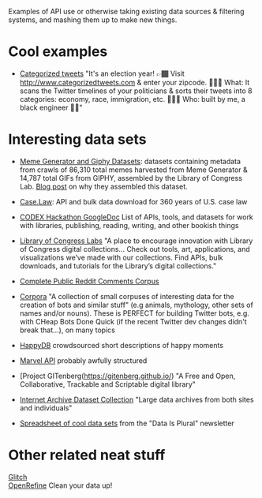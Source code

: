 Examples of API use or otherwise taking existing data sources & filtering systems, and mashing them up to make new things.

# Cool examples

- [Categorized tweets](http://www.categorizedtweets.com/)
"It's an election year! 👉🏾 Visit http://www.categorizedtweets.com  & enter your zipcode. 🤷🏾‍♀️ What: It scans the Twitter timelines of your politicians & sorts their tweets into 8 categories: economy, race, immigration, etc. 👩🏾‍💻 Who: built by me, a black engineer ✊🏾"

# Interesting data sets

- [Meme Generator and Giphy Datasets](https://labs.loc.gov/experiments/webarchive-datasets/): datasets containing metadata from crawls of 86,310 total memes harvested from Meme Generator & 14,787 total GIFs from GIPHY, assembled by the Library of Congress Lab. [Blog post](https://blogs.loc.gov/thesignal/2018/10/data-mining-memes-in-the-digital-culture-web-archive/) on why they assembled this dataset.

- [Case.Law](https://case.law/): API and bulk data download for 360 years of U.S. case law

- [CODEX Hackathon GoogleDoc](https://docs.google.com/document/d/1F-v1ad_KQ1s7k9Rae_OyFee0zSway7TVscnc03Dffwo/edit?usp=sharing)
List of APIs, tools, and datasets for work with libraries, publishing, reading, writing, and other bookish things

- [Library of Congress Labs](https://labs.loc.gov/)
"A place to encourage innovation with Library of Congress digital collections... Check out tools, art, applications, and visualizations we’ve made with our collections. Find APIs, bulk downloads, and tutorials for the Library’s digital collections."

- [Complete Public Reddit Comments Corpus](https://archive.org/details/2015_reddit_comments_corpus)

- [Corpora](https://github.com/dariusk/corpora)
"A collection of small corpuses of interesting data for the creation of bots and similar stuff" (e.g animals, mythology, other sets of names and/or nouns). These is PERFECT for building Twitter bots, e.g. with CHeap Bots Done Quick (if the recent Twitter dev changes didn't break that...), on many topics

- [HappyDB](https://github.com/rit-public/HappyDB) crowdsourced short descriptions of happy moments

- [Marvel API](https://developer.marvel.com/) probably awfully structured

- [Project GITenberg(https://gitenberg.github.io/)
"A Free and Open, Collaborative, Trackable and Scriptable digital library"

- [Internet Archive Dataset Collection](https://archive.org/details/datasets)
"Large data archives from both sites and individuals"

- [Spreadsheet of cool data sets](https://docs.google.com/spreadsheets/d/1wZhPLMCHKJvwOkP4juclhjFgqIY8fQFMemwKL2c64vk/edit#gid=0) from the "Data Is Plural" newsletter

# Other related neat stuff
[Glitch](http://glitch.com)  
[OpenRefine](http://openrefine.org/) Clean your data up!
